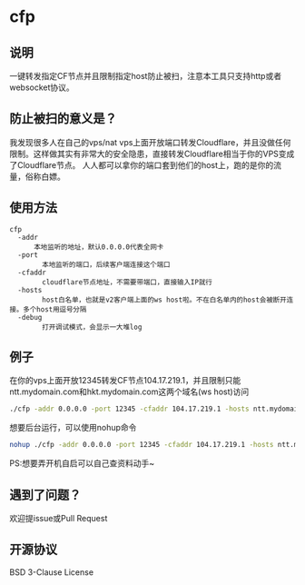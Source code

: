 # cfp

## 说明
一键转发指定CF节点并且限制指定host防止被扫，注意本工具只支持http或者websocket协议。

## 防止被扫的意义是？
我发现很多人在自己的vps/nat vps上面开放端口转发Cloudflare，并且没做任何限制。这样做其实有非常大的安全隐患，直接转发Cloudflare相当于你的VPS变成了Cloudflare节点。
人人都可以拿你的端口套到他们的host上，跑的是你的流量，俗称白嫖。

## 使用方法
```
cfp
  -addr
      本地监听的地址，默认0.0.0.0代表全网卡
  -port
    	本地监听的端口，后续客户端连接这个端口
  -cfaddr
    	cloudflare节点地址，不需要带端口，直接输入IP就行
  -hosts
    	host白名单，也就是v2客户端上面的ws host啦。不在白名单内的host会被断开连接。多个host用逗号分隔
  -debug
    	打开调试模式，会显示一大堆log
```
## 例子

在你的vps上面开放12345转发CF节点104.17.219.1，并且限制只能ntt.mydomain.com和hkt.mydomain.com这两个域名(ws host)访问
```bash
./cfp -addr 0.0.0.0 -port 12345 -cfaddr 104.17.219.1 -hosts ntt.mydomain.com,hkt.mydomain.com
```

想要后台运行，可以使用nohup命令
```bash
nohup ./cfp -addr 0.0.0.0 -port 12345 -cfaddr 104.17.219.1 -hosts ntt.mydomain.com,hkt.mydomain.com &
```
PS:想要弄开机自启可以自己查资料动手~

## 遇到了问题？
欢迎提issue或Pull Request

## 开源协议
BSD 3-Clause License
